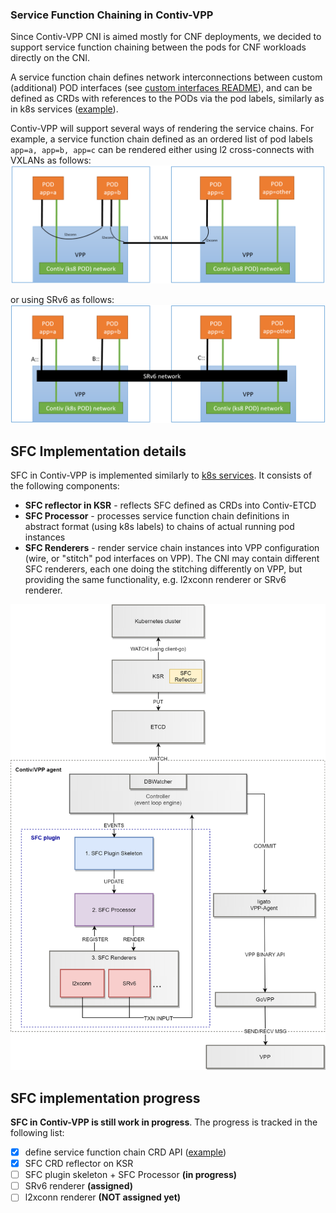 ### Service Function Chaining in Contiv-VPP

Since Contiv-VPP CNI is aimed mostly for CNF deployments, we decided to support
service function chaining between the pods for CNF workloads directly on the CNI. 

A service function chain defines network interconnections between custom (additional) POD interfaces 
(see [custom interfaces README](../operation/CUSTOM_POD_INTERFACES.md)), and can be defined
as CRDs with references to the PODs via the pod labels, similarly as in k8s services
([example](../../k8s/crd/servicefunctionchain.yaml)).

Contiv-VPP will support several ways of rendering the service chains. For example,
a service function chain defined as an ordered list of pod labels `app=a, app=b, app=c`
can be rendered either using l2 cross-connects with VXLANs as follows:
![SFC Plugin](sfc/SFC1.png)

or using SRv6 as follows:
![SFC Plugin](sfc/SFC2.png)

## SFC Implementation details
SFC in Contiv-VPP is implemented similarly to [k8s services](SERVICES.md). It consists of
the following components:

 - **SFC reflector in KSR** - reflects SFC defined as CRDs into Contiv-ETCD
 - **SFC Processor** - processes service function chain definitions in abstract format
 (using k8s labels) to chains of actual running pod instances
 - **SFC Renderers** - render service chain instances into VPP configuration (wire,
 or "stitch" pod interfaces on VPP). The CNI may contain different SFC renderers,
 each one doing the stitching differently on VPP, but providing the same functionality,
 e.g. l2xconn renderer or SRv6 renderer.
 

![SFC Plugin](sfc/SFC-plugin-layers.png)


## SFC implementation progress
**SFC in Contiv-VPP is still work in progress**. The progress is tracked in the following list:

- [X] define service function chain CRD API ([example](../../k8s/crd/servicefunctionchain.yaml))
- [x] SFC CRD reflector on KSR 
- [ ] SFC plugin skeleton + SFC Processor **(in progress)**
- [ ] SRv6 renderer **(assigned)**
- [ ] l2xconn renderer **(NOT assigned yet)**
